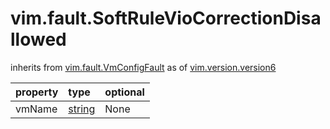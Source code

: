 vim.fault.SoftRuleVioCorrectionDisallowed
=========================================
inherits from [vim.fault.VmConfigFault](docs/vim.fault.VmConfigFault.md)
as of [vim.version.version6](docs/vim.version.md)

| property | type | optional |
|:---------|:-----|:---------|
| vmName | [string](string.md "string") | None |
